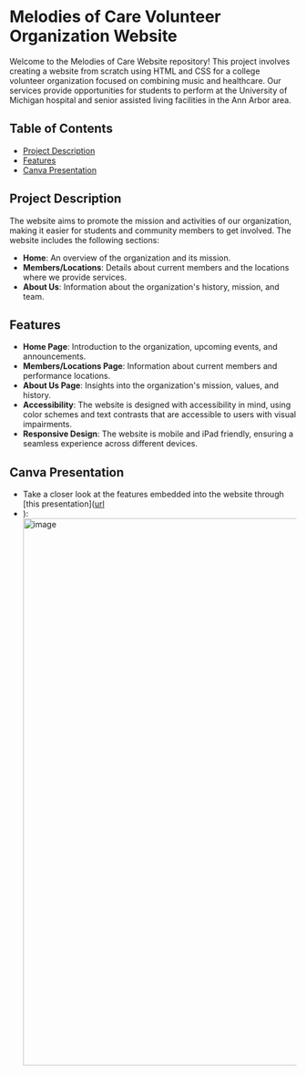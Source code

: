 # Melodies of Care Volunteer Organization Website

Welcome to the Melodies of Care Website repository! This project involves creating a website from scratch using HTML and CSS for a college volunteer organization focused on combining music and healthcare. Our services provide opportunities for students to perform at the University of Michigan hospital and senior assisted living facilities in the Ann Arbor area.

## Table of Contents

- [Project Description](#project-description)
- [Features](#features)
- [Canva Presentation](#canva-presentation)

## Project Description

The website aims to promote the mission and activities of our organization, making it easier for students and community members to get involved. The website includes the following sections:
- **Home**: An overview of the organization and its mission.
- **Members/Locations**: Details about current members and the locations where we provide services.
- **About Us**: Information about the organization's history, mission, and team.

## Features

- **Home Page**: Introduction to the organization, upcoming events, and announcements.
- **Members/Locations Page**: Information about current members and performance locations.
- **About Us Page**: Insights into the organization's mission, values, and history.
- **Accessibility**: The website is designed with accessibility in mind, using color schemes and text contrasts that are accessible to users with visual impairments.
- **Responsive Design**: The website is mobile and iPad friendly, ensuring a seamless experience across different devices.

## Canva Presentation
- Take a closer look at the features embedded into the website through [this presentation]([url](https://www.canva.com/design/DAF1gtW3QyQ/W0s2KT4uEoPqx3E_n0yHOw/view?utm_content=DAF1gtW3QyQ&utm_campaign=designshare&utm_medium=link&utm_source=editor)
- ): <img width="961" alt="image" src="https://github.com/user-attachments/assets/d3d893b7-638c-4827-b3ed-58a45d7b2bab">
